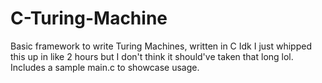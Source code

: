 # C-Turing-Machine
Basic framework to write Turing Machines, written in C
Idk I just whipped this up in like 2 hours but I don't think it should've taken that long lol.
Includes a sample main.c to showcase usage.
